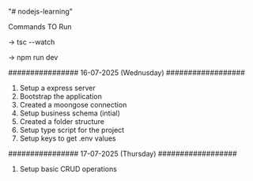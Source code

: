 "# nodejs-learning" 

Commands TO Run
 
 -> tsc --watch

 -> npm run dev

 ################ 16-07-2025 (Wednusday) ##################

 1. Setup a express server
 2. Bootstrap the application 
 3. Created a moongose connection 
 4. Setup business schema (intial)
 5. Created a folder structure 
 6. Setup type script for the project
 7. Setup keys to get .env values

 ################ 17-07-2025 (Thursday) ##################
 1. Setup basic CRUD operations
